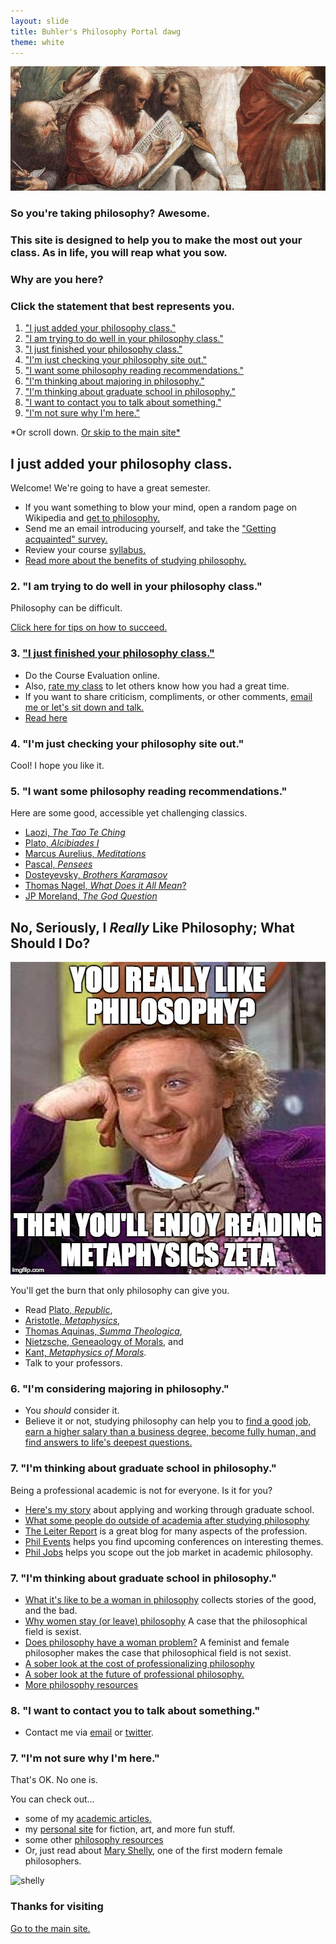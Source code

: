 ```yaml
---
layout: slide
title: Buhler's Philosophy Portal dawg
theme: white
--- 
```


<section><!--begin slideshow-->
<section data-background="ireland-lismore-castle-county-waterford.jpg" data-markdown>

![Pythagoras](/images/pythagoras-small.jpg "Go big theorem!")

### So you're taking philosophy? Awesome. 

</section><section data-markdown>

### This site is designed to help you to make the most out your class. As in life, you will reap what you sow.  

</section><section data-markdown>

### Why are you here? 

### Click the statement that best represents you. 

1. ["I just added your philosophy class."](http://www.keithbuhler.com/philosophyportal-slideshow#/3)
2. ["I am trying to do well in your philosophy class."](http://www.keithbuhler.com/philosophyportal-slideshow#/4)
3. ["I just finished your philosophy class."](http://www.keithbuhler.com/philosophyportal-slideshow#/5)
4. ["I'm just checking your philosophy site out."](http://www.keithbuhler.com/philosophyportal-slideshow#/6)
5. ["I want some philosophy reading recommendations."](http://www.keithbuhler.com/philosophyportal-slideshow#/7)
6. ["I'm thinking about majoring in philosophy."](http://www.keithbuhler.com/philosophyportal-slideshow#/9)
7. ["I'm thinking about graduate school in philosophy."](http://www.keithbuhler.com/philosophyportal-slideshow#/10)
8. ["I want to contact you to talk about something."](http://www.keithbuhler.com/philosophyportal-slideshow#/11)
7. ["I'm not sure why I'm here."](http://www.keithbuhler.com/philosophyportal-slideshow#/12)

*Or scroll down. [Or skip to the main site*](/philosophyportal)

</section><section data-markdown>

## I just added your philosophy class. 

Welcome! We're going to have a great semester.

- If you want something to blow your mind, open a random page on Wikipedia and [get to philosophy.](/philosophyportal/wikipedia)
- Send me an email introducing yourself, and take the ["Getting acquainted" survey.](https://docs.google.com/forms/d/17A6-27pW2lrI4S6rEpV8GIh_OycvQHCc01fkyuoxPYw/viewform?usp=send_form)
- Review your course [syllabus.](/syllabi)
- [Read more about the benefits of studying philosophy.](http://www.whystudyphilosophy.com) 


</section><section data-markdown>

### 2. "I am trying to do well in your philosophy class."

Philosophy can be difficult. 

[Click here for tips on how to succeed.](/philosophyportal/philosophy-class)


</section><section data-markdown>

### 3. ["I just finished your philosophy class."](/philosophy-6-next)

- Do the Course Evaluation online.
- Also, [rate my class](http://www.ratemyprofessors.com/search.jsp?query=keith+buhler) to let others know how you had a great time.
- If you want to share criticism, compliments, or other comments, [email me or let's sit down and talk.](emailto:keith.buhler@uky.edu)
- [Read here](/philosophy-6-next)

</section><section data-markdown>

### 4. "I'm just checking your philosophy site out."

Cool! I hope you like it. 

</section><section data-markdown>

### 5. "I want some philosophy reading recommendations."

Here are some good, accessible yet challenging classics. 

* [Laozi, *The Tao Te Ching*](http://www.sacred-texts.com/tao/taote.htm)
* [Plato, *Alcibiades I*](http://www.perseus.tufts.edu/hopper/text?doc=Perseus:text:1999.01.0168)
* [Marcus Aurelius, *Meditations*](http://classics.mit.edu/Antoninus/meditations.1.one.html)
* [Pascal, *Pensees*](http://www.ccel.org/ccel/pascal/pensees.ii.html)
* [Dosteyevsky, *Brothers Karamasov*](http://www.gutenberg.org/files/28054/28054-h/28054-h.html)
* [Thomas Nagel, *What Does it All Mean*?](http://sjmse-library.sch.ng/E-Books%20Phil/WHAT%20DOES%20IT%20ALL%20MEAN_.pdf)
* [JP Moreland, *The God Question*](https://books.google.com/books?id=o7dGOrvdojUC&pg=PA4&lpg=PA4&dq=the+god+question+moreland&source=bl&ots=wraAQEf13U&sig=U3Ci1yLS92sc7YoM1gCWIgNVKTA&hl=en&sa=X&ved=0ahUKEwj-k_X1jP_JAhVGy2MKHU6bBiMQ6AEISzAG#v=onepage&q=the%20god%20question%20moreland&f=false)

</section><section data-markdown>

## No, Seriously, I *Really* Like Philosophy; What Should I Do?

<a target="_blank" href="http://www.perseus.tufts.edu/hopper/text?doc=Perseus%3Atext%3A1999.01.0052%3Abook%3D7%3Asection%3D1028a"><img src="/images/wonka-metaphysics.jpeg" alt="condescending wonka philosopher"></a>

You'll get the burn that only philosophy can give you.

* Read [Plato, *Republic*](http://www.perseus.tufts.edu/hopper/text?doc=Perseus:text:1999.01.0168), 
* [Aristotle, *Metaphysics*](http://www.perseus.tufts.edu/hopper/text?doc=Perseus%3Atext%3A1999.01.0052), 
* [Thomas Aquinas, *Summa Theologica*](http://www.newadvent.org/summa/), 
* [Nietzsche, Geneaology of Morals](http://www.inp.uw.edu.pl/mdsie/Political_Thought/GeneologyofMorals.pdf), and 
* [Kant, *Metaphysics of Morals*](http://www.earlymoderntexts.com/assets/pdfs/kant1785.pdf).
* Talk to your professors. 

</section><section data-markdown>

### 6. "I'm considering majoring in philosophy."

- You *should* consider it.
- Believe it or not, studying philosophy can help you to [find a good job, earn a higher salary than a business degree, become fully human, and find answers to life's deepest questions.](/philosophyportal/philosophy-3-major)




</section><section data-markdown>

### 7. "I'm thinking about graduate school in philosophy."

Being a professional academic is not for everyone. Is it for you? 
* [Here's my story](/phd-how-to) about applying and working through graduate school.
* [What some people do outside of academia after studying philosophy](https://freerangephilosophers.com/)
* [The Leiter Report](http://leiterreports.typepad.com/) is a great blog for many aspects of the profession.
* [Phil Events](http://philevents.org/) helps you find upcoming conferences on interesting themes.
* [Phil Jobs](http://philjobs.org/) helps you scope out the job market in academic philosophy.

</section><section data-markdown>


### 7. "I'm thinking about graduate school in philosophy."

* [What it's like to be a woman in philosophy](https://beingawomaninphilosophy.wordpress.com/) collects stories of the good, and the bad. 
* [Why women stay (or leave) philosophy](http://quod.lib.umich.edu/p/phimp/3521354.0016.006/1) A case that the philosophical field is sexist.
* [Does philosophy have a woman problem?](http://heterodoxacademy.org/2016/07/22/does-philosophy-have-a-woman-problem/) A feminist and female philosopher makes the case that philosophical field is not sexist. 
* [A sober look at the cost of professionalizing philosophy](http://opinionator.blogs.nytimes.com/2016/01/11/when-philosophy-lost-its-way/)
* [A sober look at the future of professional philosophy.](http://chronicle.com/blogs/conversation/2014/07/16/wanted-a-future-for-philosophy/)
* [More philosophy resources](/philosophy-resources)



</section><section data-markdown>

### 8. "I want to contact you to talk about something."

  - Contact me via [email](keith.buhler@uky.edu) or [twitter](https://twitter.com/Keith_Buhler). 

</section><section data-markdown>

### 7. "I'm not sure why I'm here."

That's OK. No one is. 

You can check out... 

- some of my [academic articles.](https://uky.academia.edu/KeithBuhler)
- my [personal site](/fun) for fiction, art, and more fun stuff.
- some other [philosophy resources](/philosophyportal/philosophy-resources)
- Or, just read about [Mary Shelly](https://en.wikipedia.org/wiki/Mary_Wollstonecraft), one of the first modern female philosophers.

![shelly](https://upload.wikimedia.org/wikipedia/commons/3/36/Mary_Wollstonecraft_by_John_Opie_(c._1797).jpg)

</section><section data-markdown>

# Thanks for visiting

[Go to the main site.](/philosophyportal)

</section><!---end slideshow-->
